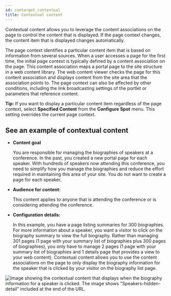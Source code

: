 ```yaml
---
id: contarget_contextual
title: Contextual content
---
```





Contextual content allows you to leverage the content associations on the page to control the content that is displayed. If the page context changes, the content item that is displayed changes automatically.

The page context identifies a particular content item that is based on information from several sources. When a user accesses a page for the first time, the initial page context is typically defined by a content association on the page. This content association maps a portal page to the site structure in a web content library. The web content viewer checks the page for this content association and displays content from the site area that the association points to. The page context can also be affected by other conditions, including the link broadcasting settings of the portlet or parameters that reference content.

**Tip:** If you want to display a particular content item regardless of the page context, select **Specified Content** from the **Configure Spot** menu. This setting overrides the current page context.

## See an example of contextual content

-   **Content goal**

    You are responsible for managing the biographies of speakers at a conference. In the past, you created a new portal page for each speaker. With hundreds of speakers now attending this conference, you need to simplify how you manage the biographies and reduce the effort required in maintaining this area of your site. You do not want to create a page for each speaker.

-   **Audience for content:**

    This content applies to anyone that is attending the conference or is considering attending the conference.

-   **Configuration details:**

    In this example, you have a page listing summaries for 300 biographies. For more information about a speaker, you want a visitor to click on the biography summary to view the full biography. Rather than managing 301 pages \(1 page with your summary list of biographies plus 300 pages of biographies\), you only have to manage 2 pages \(1 page with your summary list of biographies and 1 details page that provides a view to your web content\). Contextual content allows you to use the content associations on the page to only display the biography information for the speaker that is clicked by your visitor on the biography list page.


![Image showing the contextual content that displays when the biography information for a speaker is clicked. The image shows "Speakers-hidden-detail" included at the end of the URL.](../images/contextual_example.jpg)

